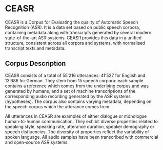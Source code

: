 # CEASR

CEASR is a Corpus for Evaluating the quality of Automatic Speech Recognition (ASR). It is a data set based on
public speech corpora, containing metadata along with transcripts generated by several modern state-of-the-art ASR systems. CEASR provides this data in a unified structure, consistent across all corpora and systems, with normalised transcript texts and metadata.

## Corpus Description

CEASR consists of a total of 55’216 utterances: 41’527
for English and 13’689 for German. They stem from 15
speech corpora: each sample contains a reference which
comes from the underlying corpus and was generated by
humans, and a set of machine transcriptions of the corresponding
audio recording generated by the ASR systems
(hypotheses). The corpus also contains varying metadata,
depending on the speech corpus which the utterance comes
from.

All utterances in CEASR are examples of either dialogue or
monologue human-to-human communication. They exhibit
diverse properties related to speaking style, speaking rate,
utterance duration, speaker demography or speech disfluencies.
The diversity of properties reflect the variability of
spoken language. All audio samples have been transcribed
with commercial and open-source ASR systems.
